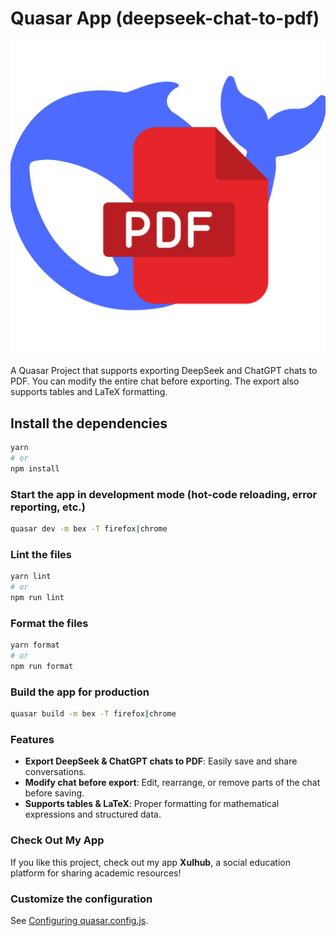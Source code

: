 # Quasar App (deepseek-chat-to-pdf)

<img src="./src/assets/deepseek-color.png" />

A Quasar Project that supports exporting DeepSeek and ChatGPT chats to PDF. You can modify the entire chat before exporting. The export also supports tables and LaTeX formatting.

## Install the dependencies

```bash
yarn
# or
npm install
```

### Start the app in development mode (hot-code reloading, error reporting, etc.)

```bash
quasar dev -m bex -T firefox|chrome
```

### Lint the files

```bash
yarn lint
# or
npm run lint
```

### Format the files

```bash
yarn format
# or
npm run format
```

### Build the app for production

```bash
quasar build -m bex -T firefox|chrome
```

### Features

- **Export DeepSeek & ChatGPT chats to PDF**: Easily save and share conversations.
- **Modify chat before export**: Edit, rearrange, or remove parts of the chat before saving.
- **Supports tables & LaTeX**: Proper formatting for mathematical expressions and structured data.

### Check Out My App

If you like this project, check out my app **Xulhub**, a social education platform for sharing academic resources!

### Customize the configuration

See [Configuring quasar.config.js](https://v2.quasar.dev/quasar-cli-vite/quasar-config-js).
